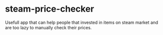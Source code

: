 # steam-price-checker

<html>
<head>

</head>
<body>
<p>Usefull app that can help people that invested in items on steam market and are too lazy to manually check their prices. </p>
</body>
</html>
